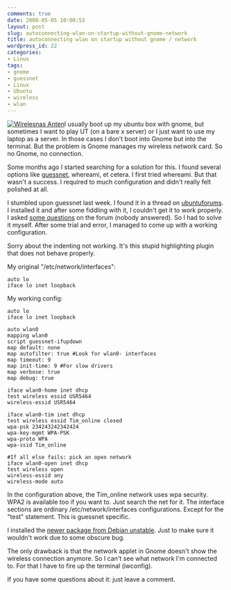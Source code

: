 ```yaml
---
comments: true
date: 2008-05-05 10:00:53
layout: post
slug: autoconnecting-wlan-on-startup-without-gnome-network
title: autoconnecting wlan on startup without gnome / network
wordpress_id: 22
categories:
- Linux
tags:
- gnome
- guessnet
- Linux
- Ubuntu
- wireless
- wlan
---
```


[![Wirelesnas Anten](/images/uploads/2008/05/antenna-226x300.png)](/images/uploads/2008/05/antenna.png)I usually boot up my ubuntu box with gnome, but sometimes I want to play UT (on a bare x server) or I just want to use my laptop as a server. In those cases I don't boot into Gnome but into the terminal. But the problem is Gnome manages my wireless network card. So no Gnome, no connection.

Some months ago I started searching for a solution for this. I found several options like [guessnet](http://guessnet.alioth.debian.org/), whereami, et cetera. I first tried whereami. But that wasn't a success. I required to much configuration and didn't really felt polished at all.

I stumbled upon guessnet last week. I found it in a thread on [ubuntuforums](http://ubuntuforums.org). I installed it and after some fiddling with it, I couldn't get it to work properly. I asked [some questions](http://ubuntuforums.org/showthread.php?t=779501) on the forum (nobody answered). So I had to solve it myself. After some trial and error, I managed to come up with a working configuration.

Sorry about the indenting not working. It's this stupid highlighting plugin that does not behave properly.

My original "/etc/network/interfaces":

```
auto lo
iface lo inet loopback
```

My working config:

```
auto lo
iface lo inet loopback

auto wlan0
mapping wlan0
script guessnet-ifupdown
map default: none
map autofilter: true #Look for wlan0- interfaces
map timeout: 9
map init-time: 9 #For slow drivers
map verbose: true
map debug: true

iface wlan0-home inet dhcp
test wireless essid USR5464
wireless-essid USR5464

iface wlan0-tim inet dhcp
test wireless essid Tim_online closed
wpa-psk 234243242342424
wpa-key-mgmt WPA-PSK
wpa-proto WPA
wpa-ssid Tim_online

#If all else fails: pick an open network
iface wlan0-open inet dhcp
test wireless open
wireless-essid any
wireless-mode auto
```

In the configuration above, the Tim_online network uses wpa security. WPA2 is available too if you want to. Just search the net for it. The interface sections are ordinary /etc/network/interfaces configurations. Except for the "test" statement. This is guessnet specific.

I installed the [newer package from Debian unstable](http://packages.debian.org/sid/amd64/guessnet/download). Just to make sure it wouldn't work due to some obscure bug.

The only drawback is that the network applet in Gnome doesn't show the wireless connection anymore. So I can't see what network I'm connected to. For that I have to fire up the terminal (iwconfig).

If you have some questions about it: just leave a comment.
